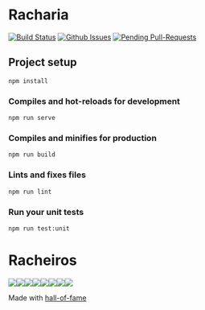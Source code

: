 # Racharia
[![Build Status](https://travis-ci.org/OpenDevUFCG/Racharia.svg?branch=master)](https://travis-ci.org/OpenDevUFCG/Racharia)
[![Github Issues](http://githubbadges.herokuapp.com/OpenDevUFCG/Racharia/issues.svg?style=flat-square)](https://github.com/OpenDevUFCG/Racharia/issues) [![Pending Pull-Requests](http://githubbadges.herokuapp.com/OpenDevUFCG/Racharia/pulls.svg?style=flat-square)](https://github.com/OpenDevUFCG/Racharia/pulls)


## Project setup
```
npm install
```

### Compiles and hot-reloads for development
```
npm run serve
```

### Compiles and minifies for production
```
npm run build
```

### Lints and fixes files
```
npm run lint
```

### Run your unit tests
```
npm run test:unit
```
# Racheiros
[![](https://sourcerer.io/fame/thayannevls/OpenDevUFCG/Racharia/images/0)](https://sourcerer.io/fame/thayannevls/OpenDevUFCG/Racharia/links/0)[![](https://sourcerer.io/fame/thayannevls/OpenDevUFCG/Racharia/images/1)](https://sourcerer.io/fame/thayannevls/OpenDevUFCG/Racharia/links/1)[![](https://sourcerer.io/fame/thayannevls/OpenDevUFCG/Racharia/images/2)](https://sourcerer.io/fame/thayannevls/OpenDevUFCG/Racharia/links/2)[![](https://sourcerer.io/fame/thayannevls/OpenDevUFCG/Racharia/images/3)](https://sourcerer.io/fame/thayannevls/OpenDevUFCG/Racharia/links/3)[![](https://sourcerer.io/fame/thayannevls/OpenDevUFCG/Racharia/images/4)](https://sourcerer.io/fame/thayannevls/OpenDevUFCG/Racharia/links/4)[![](https://sourcerer.io/fame/thayannevls/OpenDevUFCG/Racharia/images/5)](https://sourcerer.io/fame/thayannevls/OpenDevUFCG/Racharia/links/5)[![](https://sourcerer.io/fame/thayannevls/OpenDevUFCG/Racharia/images/6)](https://sourcerer.io/fame/thayannevls/OpenDevUFCG/Racharia/links/6)[![](https://sourcerer.io/fame/thayannevls/OpenDevUFCG/Racharia/images/7)](https://sourcerer.io/fame/thayannevls/OpenDevUFCG/Racharia/links/7)

Made with [hall-of-fame](https://github.com/sourcerer-io/hall-of-fame)
